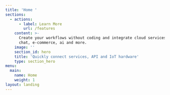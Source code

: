 ```yaml
---
title: 'Home '
sections:
  - actions:
      - label: Learn More
        url: /features
    content: >-
      Create your workflows without coding and integrate cloud services, email,
      chat, e-commerce, ai and more.
    image: ''
    section_id: hero
    title: 'Quickly connect services, API and IoT hardware'
    type: section_hero
menu:
  main:
    name: Home
    weight: 1
layout: landing
---
```


